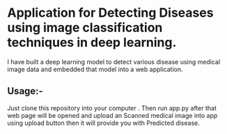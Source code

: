 # Application for Detecting Diseases using image classification techniques in deep learning.
I have built a deep learning model to detect various disease using medical image data and embedded that model into a web application.

## Usage:-
Just clone this repository into your computer . Then run app.py after that web page will be opened and upload an Scanned medical image into app using upload button then it will provide you with Predicted disease.
